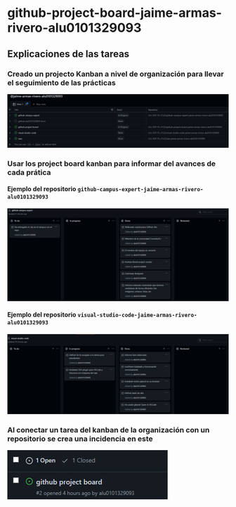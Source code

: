 # github-project-board-jaime-armas-rivero-alu0101329093

## Explicaciones de las tareas

### Creado un projecto Kanban a nivel de organización para llevar el seguimiento de las prácticas

![kanban](docs/kanban.png)

### Usar los project board kanban para informar del avances de cada prática

#### Ejemplo del repositorio `github-campus-expert-jaime-armas-rivero-alu0101329093`

![kanban del repositorio expert](docs/kanban_expert.png)

#### Ejemplo del repositorio `visual-studio-code-jaime-armas-rivero-alu0101329093`

![kanban del repositorio expert](docs/kanban_vscode.png)

### Al conectar un tarea del kanban de la organización con un repositorio se crea una incidencia en este

![incidencia](docs/issue.png)
